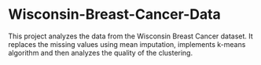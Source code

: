 # Wisconsin-Breast-Cancer-Data
This project analyzes the data from the Wisconsin Breast Cancer dataset. It replaces the missing values using mean imputation, implements k-means algorithm and then analyzes the quality of the clustering.
